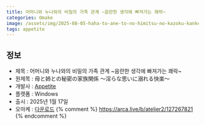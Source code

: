 ```yaml
---
title: 어머니와 누나와의 비밀의 가족 관계 ~음란한 생각에 빠져가는 쾌락~
categories: Omake
image: /assets/img/2025-08-05-haha-to-ane-to-no-himitsu-no-kazoku-kankei-1.jpg
tags: appetite
---
```


## 정보

* 제목 : 어머니와 누나와의 비밀의 가족 관계 ~음란한 생각에 빠져가는 쾌락~
* 원제목 : 母と姉との秘密の家族関係 ～淫らな思いに溺れる快楽～
* 개발사 : [Appetite](/tags/appetite)
* 플랫폼 : Windows
* 출시 : 2025년 1월 17일
* 오마케 : [다운로드](/assets/omake/haha-to-ane-to-no-himitsu-no-kazoku-kankei.zip)
{% comment %}
https://arca.live/b/atelier2/127267821
{% endcomment %}

